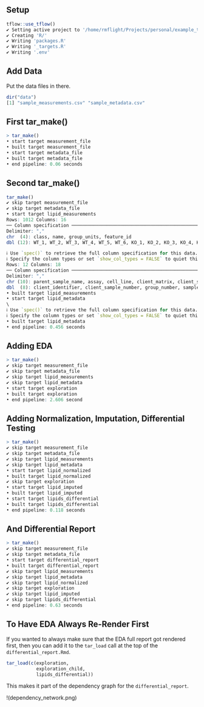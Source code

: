## Setup

```r
tflow::use_tflow()
✔ Setting active project to '/home/rmflight/Projects/personal/example_targets_workflow'
✔ Creating 'R/'
✔ Writing 'packages.R'
✔ Writing '_targets.R'
✔ Writing '.env'
```

## Add Data

Put the data files in there.

```r
dir("data")
[1] "sample_measurements.csv" "sample_metadata.csv"
```


## First tar_make()

```r
> tar_make()
• start target measurement_file
• built target measurement_file
• start target metadata_file
• built target metadata_file
• end pipeline: 0.06 seconds
```

## Second tar_make()

```r
tar_make()
✔ skip target measurement_file
✔ skip target metadata_file
• start target lipid_measurements
Rows: 1012 Columns: 16
── Column specification ────────────────────────────────────────────────────────
Delimiter: ","
chr  (4): class, name, group_units, feature_id
dbl (12): WT_1, WT_2, WT_3, WT_4, WT_5, WT_6, KO_1, KO_2, KO_3, KO_4, KO_5, ...

ℹ Use `spec()` to retrieve the full column specification for this data.
ℹ Specify the column types or set `show_col_types = FALSE` to quiet this message.
Rows: 12 Columns: 18
── Column specification ────────────────────────────────────────────────────────
Delimiter: ","
chr (10): parent_sample_name, assay, cell_line, client_matrix, client_sample...
dbl  (8): client_identifier, client_sample_number, group_number, sample_amou...
• built target lipid_measurements
• start target lipid_metadata
\
ℹ Use `spec()` to retrieve the full column specification for this data.
ℹ Specify the column types or set `show_col_types = FALSE` to quiet this message.
• built target lipid_metadata
• end pipeline: 0.456 seconds
```

## Adding EDA

```r
> tar_make()
✔ skip target measurement_file
✔ skip target metadata_file
✔ skip target lipid_measurements
✔ skip target lipid_metadata
• start target exploration
• built target exploration
• end pipeline: 2.606 second
```

## Adding Normalization, Imputation, Differential Testing

```r
> tar_make()
✔ skip target measurement_file
✔ skip target metadata_file
✔ skip target lipid_measurements
✔ skip target lipid_metadata
• start target lipid_normalized
• built target lipid_normalized
✔ skip target exploration
• start target lipid_imputed
• built target lipid_imputed
• start target lipids_differential
• built target lipids_differential
• end pipeline: 0.118 seconds
```

## And Differential Report

```r
> tar_make()
✔ skip target measurement_file
✔ skip target metadata_file
• start target differential_report
• built target differential_report
✔ skip target lipid_measurements
✔ skip target lipid_metadata
✔ skip target lipid_normalized
✔ skip target exploration
✔ skip target lipid_imputed
✔ skip target lipids_differential
• end pipeline: 0.63 seconds
```

## To Have EDA Always Re-Render First

If you wanted to always make sure that the EDA full report got rendered first, then you can add it to the `tar_load` call at the top of the `differential_report.Rmd`.

```r
tar_load(c(exploration,
           exploration_child, 
           lipids_differential))
```

This makes it part of the dependency graph for the `differential_report`.

!(dependency_network.png)
